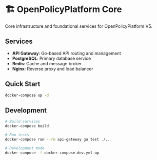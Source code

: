 # 🏗️ OpenPolicyPlatform Core

Core infrastructure and foundational services for OpenPolicyPlatform V5.

## Services
- **API Gateway**: Go-based API routing and management
- **PostgreSQL**: Primary database service
- **Redis**: Cache and message broker
- **Nginx**: Reverse proxy and load balancer

## Quick Start
```bash
docker-compose up -d
```

## Development
```bash
# Build services
docker-compose build

# Run tests
docker-compose run --rm api-gateway go test ./...

# Development mode
docker-compose -f docker-compose.dev.yml up
```
